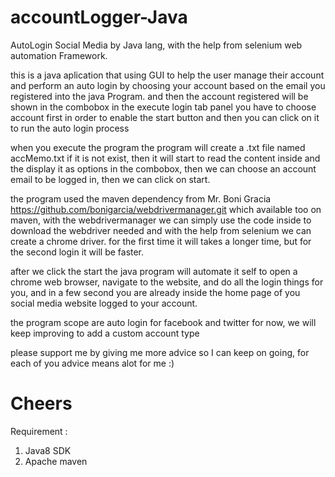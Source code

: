 # accountLogger-Java
AutoLogin Social Media by Java lang, with the help from selenium web automation Framework.

this is a java aplication that using GUI to help the user manage their account and perform an auto login by choosing your account based on the email you registered into the java Program. and then the account registered will be shown in the combobox in the execute login tab panel you have to choose account first in order to enable the start button
and then you can click on it to run the auto login process

when you execute the program the program will create a .txt file named accMemo.txt if it is not exist, then it will start to read the content inside and the display it as options in the combobox, then we can choose an account email to be logged in, then we can click on start.

the program used the maven dependency from Mr. Boni Gracia https://github.com/bonigarcia/webdrivermanager.git which available too on maven, with the webdrivermanager we can simply use the code inside to download the webdriver needed and with the help from selenium we can create a chrome driver. for the first time it will takes a longer time, but for the second login it will be faster.

after we click the start the java program will automate it self to open a chrome web browser, navigate to the website, and do all the login things for you, and in a few second you are already inside the home page of you social media website logged to your account.

the program scope are auto login for facebook and twitter for now, we will keep improving to add a custom account type

please support me by giving me more advice so I can keep on going, for each of you advice means alot for me :)
# Cheers


Requirement : 
1. Java8 SDK
2. Apache maven
